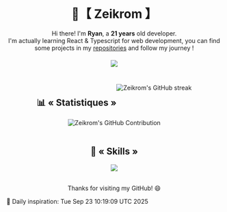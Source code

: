 <div align="center">
  <h1>🍃【 Zeikrom 】</h1>
  <p>
    Hi there! I'm <strong>Ryan</strong>, a <strong>21 years</strong> old developer.<br>I'm actually learning React & Typescript for web development, you can find some projects in my <a href="https://github.com/Zeikrom251?tab=repositories">repositories</a> and          follow my journey !
  </p>
  <h5>
    <a href="https://discord.com/users/680179967233228835">
      <img src="https://lanyard.cnrad.dev/api/680179967233228835?bg=2b2d31&borderRadius=40px&theme=dark" />
    </a>
  </h5>
</div>

<br>


<div align="center" style="display: flex; justify-content: center; flex-wrap: wrap;">
  <h2>📊 « Statistiques »</h2>
  <img src="https://github-readme-streak-stats.herokuapp.com?user=Zeikrom251&theme=city-lights&hide_border=true&border_radius=5&short_numbers=true&date_format=j%20M%5B%20Y%5D&card_width=450&card_height=100" alt="Zeikrom's GitHub streak" />
  <img src="http://github-profile-summary-cards.vercel.app/api/cards/repos-per-language?username=Zeikrom251&theme=city_lights" alt="Zeikrom's GitHub Contribution" />
</div>

<br>

<div align="center">
  <h2>🎯 « Skills »</h2>
  <img src="https://skillicons.dev/icons?i=html,css,js,typescript,react,nodejs,discordjs,cpp,mysql,postgres,graphql,vscode,ubuntu,powershell,git,github,gitlab,discord,figma,arduino"/>
</div>

<br>


<div align="center">
  <p>Thanks for visiting my GitHub! 😄</p>
</div>

🚀 Daily inspiration: Tue Sep 23 10:19:09 UTC 2025
